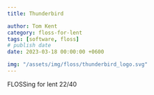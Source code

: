```yaml
---
title: Thunderbird

author: Tom Kent
category: floss-for-lent
tags: [software, floss]
# publish date
date: 2023-03-18 00:00:00 +0600

img: "/assets/img/floss/thunderbird_logo.svg"
---
```



FLOSSing for lent 22/40